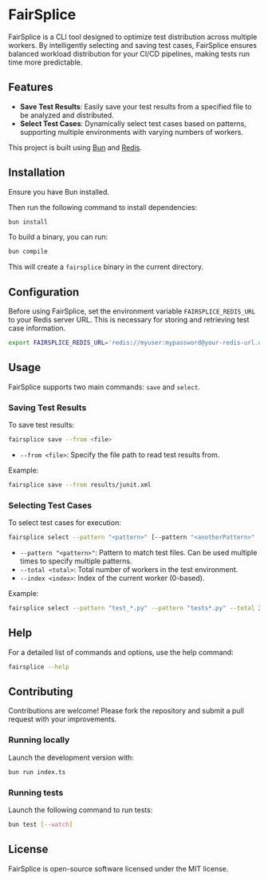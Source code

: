 # FairSplice

FairSplice is a CLI tool designed to optimize test distribution across multiple workers. By intelligently selecting and saving test cases, FairSplice ensures balanced workload distribution for your CI/CD pipelines, making tests run time more predictable.

## Features

- **Save Test Results**: Easily save your test results from a specified file to be analyzed and distributed.
- **Select Test Cases**: Dynamically select test cases based on patterns, supporting multiple environments with varying numbers of workers.

This project is built using [Bun](https://bun.sh) and [Redis](https://redis.io/).

## Installation

Ensure you have Bun installed.

Then run the following command to install dependencies:

```bash
bun install
```

To build a binary, you can run:

```bash
bun compile
```

This will create a `fairsplice` binary in the current directory.


## Configuration

Before using FairSplice, set the environment variable `FAIRSPLICE_REDIS_URL` to your Redis server URL. This is necessary for storing and retrieving test case information.

```bash
export FAIRSPLICE_REDIS_URL='redis://myuser:mypassword@your-redis-url.upstash.io:33683'
```

## Usage

FairSplice supports two main commands: `save` and `select`.

### Saving Test Results

To save test results:

```bash
fairsplice save --from <file>
```

- `--from <file>`: Specify the file path to read test results from.

Example:

```bash
fairsplice save --from results/junit.xml
```

### Selecting Test Cases

To select test cases for execution:

```bash
fairsplice select --pattern "<pattern>" [--pattern "<anotherPattern>" ...] --total <total> --index <index>
```

- `--pattern "<pattern>"`: Pattern to match test files. Can be used multiple times to specify multiple patterns.
- `--total <total>`: Total number of workers in the test environment.
- `--index <index>`: Index of the current worker (0-based).

Example:

```bash
fairsplice select --pattern "test_*.py" --pattern "tests*.py" --total 3 --index 1
```

## Help

For a detailed list of commands and options, use the help command:

```bash
fairsplice --help
```

## Contributing

Contributions are welcome! Please fork the repository and submit a pull request with your improvements.

### Running locally

Launch the development version with:

```bash
bun run index.ts
```

### Running tests

Launch the following command to run tests:

```bash
bun test [--watch]
```

## License

FairSplice is open-source software licensed under the MIT license.
